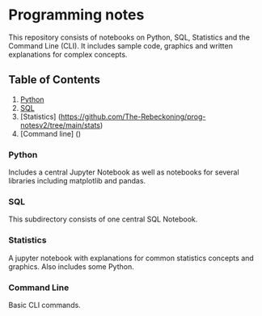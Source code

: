 # Programming notes

This repository consists of notebooks on Python, SQL, Statistics and the Command Line (CLI). It includes sample code, graphics and written explanations for complex concepts.


## Table of Contents

1. [Python](https://github.com/The-Rebeckoning/prog-notesv2/blob/main/python/python-notes.ipynb)
2. [SQL](https://github.com/The-Rebeckoning/prog-notesv2/blob/main/python/object-oriented-programming.ipynb)
3. [Statistics] (https://github.com/The-Rebeckoning/prog-notesv2/tree/main/stats)
4. [Command line] ()


### Python

Includes a central Jupyter Notebook as well as notebooks for several libraries including matplotlib and pandas.

### SQL

This subdirectory consists of one central SQL Notebook. 

### Statistics

A jupyter notebook with explanations for common statistics concepts and graphics. Also includes some Python.

### Command Line

Basic CLI commands. 

